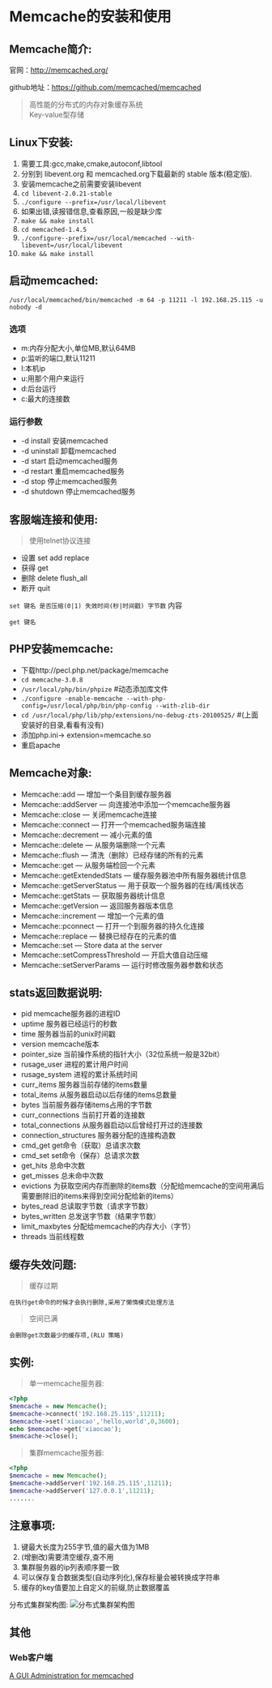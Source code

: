 Memcache的安装和使用
===================

##  Memcache简介:

官网：<http://memcached.org/>

github地址：<https://github.com/memcached/memcached>

>高性能的分布式的内存对象缓存系统  
>Key-value型存储 

## Linux下安装:

1. 需要工具:gcc,make,cmake,autoconf,libtool
2. 分别到 libevent.org 和 memcached.org下载最新的 stable 版本(稳定版).
3. 安装memcache之前需要安装libevent
4. `cd libevent-2.0.21-stable`
5. `./configure --prefix=/usr/local/libevent`
6. 如果出错,读报错信息,查看原因,一般是缺少库
7. `make && make install`
8. `cd memcached-1.4.5`
9. `./configure--prefix=/usr/local/memcached --with-libevent=/usr/local/libevent`
10. `make && make install`


## 启动memcached:
`/usr/local/memcached/bin/memcached -m 64 -p 11211 -l 192.168.25.115 -u nobody -d`

### 选项

* m:内存分配大小,单位MB,默认64MB
* p:监听的端口,默认11211
* l:本机ip
* u:用那个用户来运行
* d:后台运行
* c:最大的连接数

### 运行参数
* -d install 安装memcached
* -d uninstall 卸载memcached
* -d start 启动memcached服务
* -d restart 重启memcached服务
* -d stop 停止memcached服务
* -d shutdown 停止memcached服务

## 客服端连接和使用:
> 使用telnet协议连接

* 设置 set add replace
* 获得 get
* 删除 delete flush_all
* 断开 quit

`set 键名 是否压缩(0|1) 失效时间(秒|时间戳) 字节数`
内容

`get 键名`

## PHP安装memcache:
* 下载http://pecl.php.net/package/memcache
* `cd memcache-3.0.8`
* `/usr/local/php/bin/phpize` #动态添加库文件
* `./configure -enable-memcache --with-php-config=/usr/local/php/bin/php-config --with-zlib-dir`
* `cd /usr/local/php/lib/php/extensions/no-debug-zts-20100525/`  #(上面安装好的目录,看看有没有)
* 添加php.ini->  extension=memcache.so
* 重启apache


## Memcache对象:
- Memcache::add — 增加一个条目到缓存服务器
- Memcache::addServer — 向连接池中添加一个memcache服务器
- Memcache::close — 关闭memcache连接
- Memcache::connect — 打开一个memcached服务端连接
- Memcache::decrement — 减小元素的值
- Memcache::delete — 从服务端删除一个元素
- Memcache::flush — 清洗（删除）已经存储的所有的元素
- Memcache::get — 从服务端检回一个元素
- Memcache::getExtendedStats — 缓存服务器池中所有服务器统计信息
- Memcache::getServerStatus — 用于获取一个服务器的在线/离线状态
- Memcache::getStats — 获取服务器统计信息
- Memcache::getVersion — 返回服务器版本信息
- Memcache::increment — 增加一个元素的值
- Memcache::pconnect — 打开一个到服务器的持久化连接
- Memcache::replace — 替换已经存在的元素的值
- Memcache::set — Store data at the server
- Memcache::setCompressThreshold — 开启大值自动压缩
- Memcache::setServerParams — 运行时修改服务器参数和状态

## stats返回数据说明:
- pid     memcache服务器的进程ID
- uptime     服务器已经运行的秒数
- time     服务器当前的unix时间戳
- version     memcache版本
- pointer_size     当前操作系统的指针大小（32位系统一般是32bit）
- rusage_user     进程的累计用户时间
- rusage_system     进程的累计系统时间
- curr_items     服务器当前存储的items数量
- total_items     从服务器启动以后存储的items总数量
- bytes     当前服务器存储items占用的字节数
- curr_connections     当前打开着的连接数
- total_connections     从服务器启动以后曾经打开过的连接数
- connection_structures     服务器分配的连接构造数
- cmd_get     get命令（获取）总请求次数
- cmd_set     set命令（保存）总请求次数
- get_hits     总命中次数
- get_misses     总未命中次数
- evictions     为获取空闲内存而删除的items数（分配给memcache的空间用满后需要删除旧的items来得到空间分配给新的items）
- bytes_read     总读取字节数（请求字节数）
- bytes_written     总发送字节数（结果字节数）
- limit_maxbytes     分配给memcache的内存大小（字节）
- threads     当前线程数

## 缓存失效问题:

> 缓存过期

    在执行get命令的时候才会执行删除,采用了懒惰模式处理方法

> 空间已满

    会删除get次数最少的缓存项,(RLU 策略)

## 实例:

> 单一memcache服务器:

```php
<?php
$memcache = new Memcache();
$memcache->connect('192.168.25.115',11211);
$memcache->set('xiaocao','hello,world',0,3600);
echo $memcache->get('xiaocao');
$memcache->close();
```

> 集群memcache服务器:

```php
<?php
$memcache = new Memcache();
$memcache->addServer('192.168.25.115',11211);
$memcache->addServer('127.0.0.1',11211);
.......
```

## 注意事项:
1. 键最大长度为255字节,值的最大值为1MB
2. (增删改)需要清空缓存,查不用
3. 集群服务器的ip列表顺序要一致
4. 可以保存复合数据类型(自动序列化),保存标量会被转换成字符串
5. 缓存的key值要加上自定义的前缀,防止数据覆盖


分布式集群架构图:
![分布式集群架构图](../../images/memcache.png)


## 其他

### Web客户端

[A GUI Administration for memcached](https://github.com/junstor/memadmin)